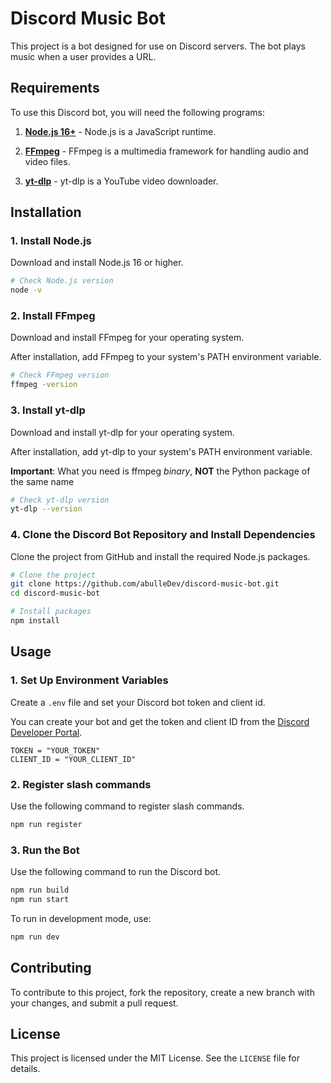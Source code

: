 # Discord Music Bot

This project is a bot designed for use on Discord servers. The bot plays music when a user provides a URL.

## Requirements

To use this Discord bot, you will need the following programs:

1. [**Node.js 16+**](https://nodejs.org) - Node.js is a JavaScript runtime.

2. [**FFmpeg**](https://ffmpeg.org/download.html) - FFmpeg is a multimedia framework for handling audio and video files.

3. [**yt-dlp**](https://github.com/yt-dlp/yt-dlp?tab=readme-ov-file#installation) - yt-dlp is a YouTube video downloader.

## Installation

### 1. Install Node.js

Download and install Node.js 16 or higher.

```bash
# Check Node.js version
node -v
```

### 2. Install FFmpeg

Download and install FFmpeg for your operating system.

After installation, add FFmpeg to your system's PATH environment variable.

```bash
# Check FFmpeg version
ffmpeg -version
```

### 3. Install yt-dlp

Download and install yt-dlp for your operating system.

After installation, add yt-dlp to your system's PATH environment variable.

**Important**: What you need is ffmpeg *binary*, **NOT** the Python package of the same name

```bash
# Check yt-dlp version
yt-dlp --version
```

### 4. Clone the Discord Bot Repository and Install Dependencies

Clone the project from GitHub and install the required Node.js packages.

```bash
# Clone the project
git clone https://github.com/abulleDev/discord-music-bot.git
cd discord-music-bot

# Install packages
npm install
```

## Usage

### 1. Set Up Environment Variables

Create a `.env` file and set your Discord bot token and client id.

You can create your bot and get the token and client ID from the [Discord Developer Portal](https://discord.com/developers/applications).

```properties
TOKEN = "YOUR_TOKEN"
CLIENT_ID = "YOUR_CLIENT_ID"
```

### 2. Register slash commands

Use the following command to register slash commands.

```bash
npm run register
```

### 3. Run the Bot

Use the following command to run the Discord bot.

```bash
npm run build
npm run start
```

To run in development mode, use:

```bash
npm run dev
```

## Contributing

To contribute to this project, fork the repository, create a new branch with your changes, and submit a pull request.

## License

This project is licensed under the MIT License. See the `LICENSE` file for details.
